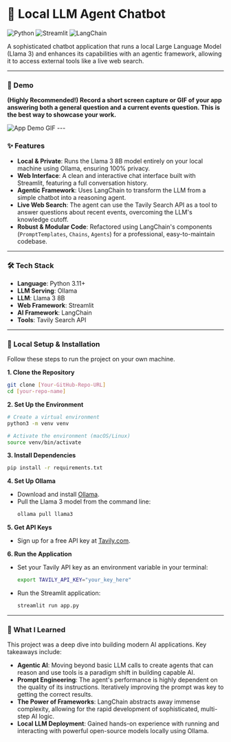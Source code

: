 # 🤖 Local LLM Agent Chatbot

![Python](https://img.shields.io/badge/Python-3.11+-blue.svg)
![Streamlit](https://img.shields.io/badge/Streamlit-1.35-red.svg)
![LangChain](https://img.shields.io/badge/LangChain-0.2-green.svg)

A sophisticated chatbot application that runs a local Large Language Model (Llama 3) and enhances its capabilities with an agentic framework, allowing it to access external tools like a live web search.

---

### 📸 Demo

**(Highly Recommended!) Record a short screen capture or GIF of your app answering both a general question and a current events question. This is the best way to showcase your work.**

![App Demo GIF](placeholder.gif) ---

### ✨ Features

* **Local & Private**: Runs the Llama 3 8B model entirely on your local machine using Ollama, ensuring 100% privacy.
* **Web Interface**: A clean and interactive chat interface built with Streamlit, featuring a full conversation history.
* **Agentic Framework**: Uses LangChain to transform the LLM from a simple chatbot into a reasoning agent.
* **Live Web Search**: The agent can use the Tavily Search API as a tool to answer questions about recent events, overcoming the LLM's knowledge cutoff.
* **Robust & Modular Code**: Refactored using LangChain's components (`PromptTemplates`, `Chains`, `Agents`) for a professional, easy-to-maintain codebase.

---

### 🛠️ Tech Stack

* **Language**: Python 3.11+
* **LLM Serving**: Ollama
* **LLM**: Llama 3 8B
* **Web Framework**: Streamlit
* **AI Framework**: LangChain
* **Tools**: Tavily Search API

---

### 🚀 Local Setup & Installation

Follow these steps to run the project on your own machine.

**1. Clone the Repository**
```bash
git clone [Your-GitHub-Repo-URL]
cd [your-repo-name]
```

**2. Set Up the Environment**
```bash
# Create a virtual environment
python3 -m venv venv

# Activate the environment (macOS/Linux)
source venv/bin/activate
```

**3. Install Dependencies**
```bash
pip install -r requirements.txt
```

**4. Set Up Ollama**
* Download and install [Ollama](https://ollama.com/).
* Pull the Llama 3 model from the command line:
    ```bash
    ollama pull llama3
    ```

**5. Get API Keys**
* Sign up for a free API key at [Tavily.com](https://tavily.com/).

**6. Run the Application**
* Set your Tavily API key as an environment variable in your terminal:
    ```bash
    export TAVILY_API_KEY="your_key_here"
    ```
* Run the Streamlit application:
    ```bash
    streamlit run app.py
    ```

---

### 🧠 What I Learned

This project was a deep dive into building modern AI applications. Key takeaways include:

* **Agentic AI**: Moving beyond basic LLM calls to create agents that can reason and use tools is a paradigm shift in building capable AI.
* **Prompt Engineering**: The agent's performance is highly dependent on the quality of its instructions. Iteratively improving the prompt was key to getting the correct results.
* **The Power of Frameworks**: LangChain abstracts away immense complexity, allowing for the rapid development of sophisticated, multi-step AI logic.
* **Local LLM Deployment**: Gained hands-on experience with running and interacting with powerful open-source models locally using Ollama.